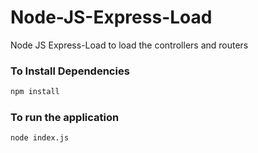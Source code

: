 # Node-JS-Express-Load


Node JS Express-Load to load the controllers and routers

### To Install Dependencies ###

```sh
npm install
```

### To run the application
```sh
node index.js
```
